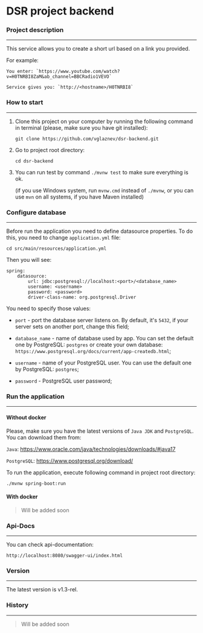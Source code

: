 # DSR project backend


### Project description

---

This service allows you to create a short url based on a link you provided.

For example:

    You enter: `https://www.youtube.com/watch?v=H0TNRBI8ZaM&ab_channel=BBCRadio1VEVO`
    
    Service gives you: `http://<hostname>/H0TNRBI8` 


### How to start

---

1. Clone this project on your computer by running the following command in terminal (please, make sure you have git installed):

    `git clone https://github.com/vglaznev/dsr-backend.git`


2. Go to project root directory: 

    `cd dsr-backend`


3. You can run test by command `./mvnw test` to make sure everything is ok.

   (if you use Windows system, run `mvnw.cmd` instead of `./mvnw`, or you can use `mvn` on all systems, if you have Maven installed)

### Configure database

---

Before run the application you need to define datasource properties. To do this, you need to change `application.yml` file:

`cd src/main/resources/application.yml`

Then you will see:

```
spring:
    datasource:
        url: jdbc:postgresql://localhost:<port>/<database_name>
        username: <username>
        password: <password>
        driver-class-name: org.postgresql.Driver 
```
You need to specify those values:
* `port` - port the database server listens on. By default, it's `5432`, if your server sets on another port, change this field;
* `database_name` - name of database used by app. You can set the default one by PostgreSQL: `postgres` or create your own database:
`https://www.postgresql.org/docs/current/app-createdb.html`;

* `username` - name of your PostgreSQL user. You can use the default one by PostgreSQL: `postgres`;  
* `password` - PostgreSQL user password;

### Run the application

---

#### Without docker



Please, make sure you have the latest versions of `Java JDK` and `PostgreSQL`. You can download them from:

`Java`: https://www.oracle.com/java/technologies/downloads/#java17

`PostgreSQL`: https://www.postgresql.org/download/

To run the application, execute following command in project root directory:

`./mvnw spring-boot:run`


#### With docker



>Will be added soon


### Api-Docs

---

You can check api-documentation:

`http://localhost:8080/swagger-ui/index.html`


### Version

---

The latest version is v1.3-rel.

### History

---

>Will be added soon
